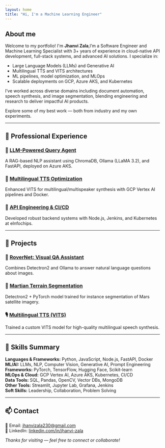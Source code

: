 ```yaml
---
layout: home
title: "Hi, I'm a Machine Learning Engineer"
---
```


## About me

Welcome to my portfolio! I'm **Jhanvi Zala**,I’m a Software Engineer and Machine Learning Specialist with 3+ years of experience in cloud-native API development, full-stack systems, and advanced AI solutions. I specialize in:

- Large Language Models (LLMs) and Generative AI
- Multilingual TTS and VITS architectures
- ML pipelines, model optimization, and MLOps
- Scalable deployments on GCP, Azure AKS, and Kubernetes

I’ve worked across diverse domains including document automation, speech synthesis, and image segmentation, blending engineering and research to deliver impactful AI products.

Explore some of my best work — both from industry and my own experiments.

---

## 💼 Professional Experience

### 🔹 [LLM-Powered Query Agent](./professional/llm-query-agent/)
A RAG-based NLP assistant using ChromaDB, Ollama (LLaMA 3.2), and FastAPI, deployed on Azure AKS.

### 🔹 [Multilingual TTS Optimization](./professional/vits-synthesis/)
Enhanced VITS for multilingual/multispeaker synthesis with GCP Vertex AI pipelines and Docker.

### 🔹 [API Engineering & CI/CD](./professional/api-engineer/)
Developed robust backend systems with Node.js, Jenkins, and Kubernetes at eInfochips.

---

## 🧪 Projects

### 🧠 [RoverNet: Visual QA Assistant](./personal/project1/)
Combines Detectron2 and Ollama to answer natural language questions about images.

### 🌋 [Martian Terrain Segmentation](./personal/project2/)
Detectron2 + PyTorch model trained for instance segmentation of Mars satellite imagery.

### 🎙️ [Multilingual TTS (VITS)](./personal/project3/)
Trained a custom VITS model for high-quality multilingual speech synthesis.

---

## 📜 Skills Summary

**Languages & Frameworks:** Python, JavaScript, Node.js, FastAPI, Docker  
**ML/AI:** LLMs, NLP, Computer Vision, Generative AI, Prompt Engineering  
**Frameworks:** PyTorch, TensorFlow, Hugging Face, Scikit-learn  
**MLOps & Cloud:** GCP Vertex AI, Azure AKS, Kubernetes, CI/CD  
**Data Tools:** SQL, Pandas, OpenCV, Vector DBs, MongoDB  
**Other Tools:** Streamlit, Jupyter Lab, Grafana, Jenkins  
**Soft Skills:** Leadership, Collaboration, Problem Solving

---

## 📫 Contact

📧 Email: [jhanvizala230@gmail.com](mailto:jhanvizala230@gmail.com)  
🔗 LinkedIn: [linkedin.com/in/jhanvi-zala](https://www.linkedin.com/in/jhanvi-zala)

*Thanks for visiting — feel free to connect or collaborate!*